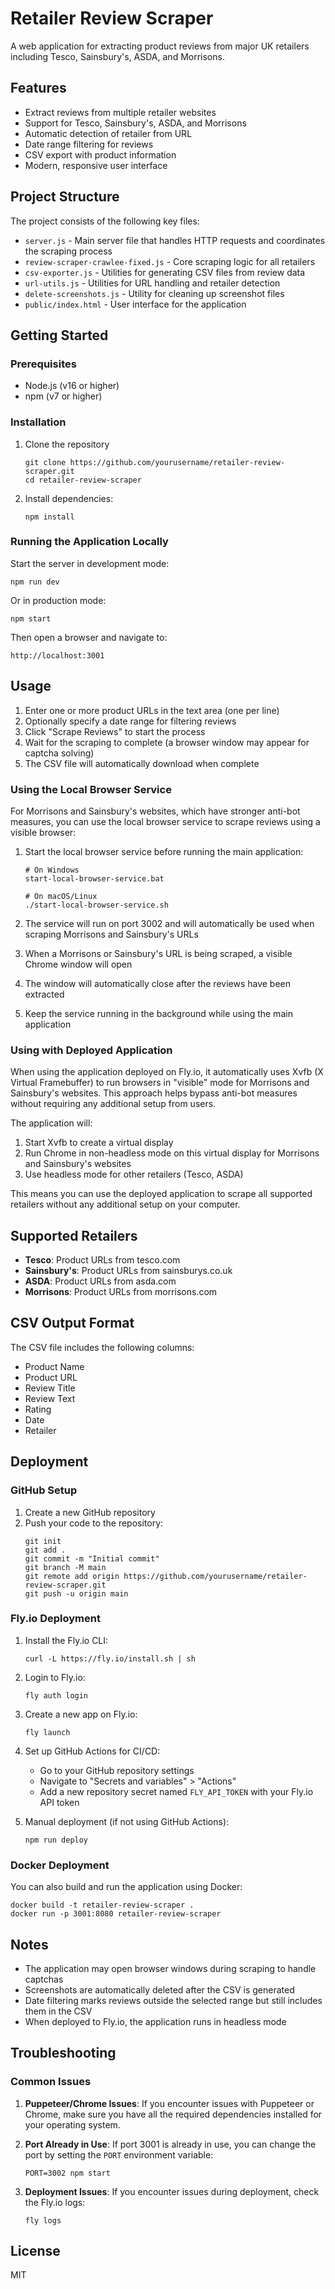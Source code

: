 # Retailer Review Scraper

A web application for extracting product reviews from major UK retailers including Tesco, Sainsbury's, ASDA, and Morrisons.

## Features

- Extract reviews from multiple retailer websites
- Support for Tesco, Sainsbury's, ASDA, and Morrisons
- Automatic detection of retailer from URL
- Date range filtering for reviews
- CSV export with product information
- Modern, responsive user interface

## Project Structure

The project consists of the following key files:

- `server.js` - Main server file that handles HTTP requests and coordinates the scraping process
- `review-scraper-crawlee-fixed.js` - Core scraping logic for all retailers
- `csv-exporter.js` - Utilities for generating CSV files from review data
- `url-utils.js` - Utilities for URL handling and retailer detection
- `delete-screenshots.js` - Utility for cleaning up screenshot files
- `public/index.html` - User interface for the application

## Getting Started

### Prerequisites

- Node.js (v16 or higher)
- npm (v7 or higher)

### Installation

1. Clone the repository
   ```
   git clone https://github.com/yourusername/retailer-review-scraper.git
   cd retailer-review-scraper
   ```

2. Install dependencies:
   ```
   npm install
   ```

### Running the Application Locally

Start the server in development mode:
```
npm run dev
```

Or in production mode:
```
npm start
```

Then open a browser and navigate to:
```
http://localhost:3001
```

## Usage

1. Enter one or more product URLs in the text area (one per line)
2. Optionally specify a date range for filtering reviews
3. Click "Scrape Reviews" to start the process
4. Wait for the scraping to complete (a browser window may appear for captcha solving)
5. The CSV file will automatically download when complete

### Using the Local Browser Service

For Morrisons and Sainsbury's websites, which have stronger anti-bot measures, you can use the local browser service to scrape reviews using a visible browser:

1. Start the local browser service before running the main application:
   ```
   # On Windows
   start-local-browser-service.bat
   
   # On macOS/Linux
   ./start-local-browser-service.sh
   ```

2. The service will run on port 3002 and will automatically be used when scraping Morrisons and Sainsbury's URLs
3. When a Morrisons or Sainsbury's URL is being scraped, a visible Chrome window will open
4. The window will automatically close after the reviews have been extracted
5. Keep the service running in the background while using the main application

### Using with Deployed Application

When using the application deployed on Fly.io, it automatically uses Xvfb (X Virtual Framebuffer) to run browsers in "visible" mode for Morrisons and Sainsbury's websites. This approach helps bypass anti-bot measures without requiring any additional setup from users.

The application will:
1. Start Xvfb to create a virtual display
2. Run Chrome in non-headless mode on this virtual display for Morrisons and Sainsbury's websites
3. Use headless mode for other retailers (Tesco, ASDA)

This means you can use the deployed application to scrape all supported retailers without any additional setup on your computer.

## Supported Retailers

- **Tesco**: Product URLs from tesco.com
- **Sainsbury's**: Product URLs from sainsburys.co.uk
- **ASDA**: Product URLs from asda.com
- **Morrisons**: Product URLs from morrisons.com

## CSV Output Format

The CSV file includes the following columns:
- Product Name
- Product URL
- Review Title
- Review Text
- Rating
- Date
- Retailer

## Deployment

### GitHub Setup

1. Create a new GitHub repository
2. Push your code to the repository:
   ```
   git init
   git add .
   git commit -m "Initial commit"
   git branch -M main
   git remote add origin https://github.com/yourusername/retailer-review-scraper.git
   git push -u origin main
   ```

### Fly.io Deployment

1. Install the Fly.io CLI:
   ```
   curl -L https://fly.io/install.sh | sh
   ```

2. Login to Fly.io:
   ```
   fly auth login
   ```

3. Create a new app on Fly.io:
   ```
   fly launch
   ```

4. Set up GitHub Actions for CI/CD:
   - Go to your GitHub repository settings
   - Navigate to "Secrets and variables" > "Actions"
   - Add a new repository secret named `FLY_API_TOKEN` with your Fly.io API token

5. Manual deployment (if not using GitHub Actions):
   ```
   npm run deploy
   ```

### Docker Deployment

You can also build and run the application using Docker:

```
docker build -t retailer-review-scraper .
docker run -p 3001:8080 retailer-review-scraper
```

## Notes

- The application may open browser windows during scraping to handle captchas
- Screenshots are automatically deleted after the CSV is generated
- Date filtering marks reviews outside the selected range but still includes them in the CSV
- When deployed to Fly.io, the application runs in headless mode

## Troubleshooting

### Common Issues

1. **Puppeteer/Chrome Issues**: If you encounter issues with Puppeteer or Chrome, make sure you have all the required dependencies installed for your operating system.

2. **Port Already in Use**: If port 3001 is already in use, you can change the port by setting the `PORT` environment variable:
   ```
   PORT=3002 npm start
   ```

3. **Deployment Issues**: If you encounter issues during deployment, check the Fly.io logs:
   ```
   fly logs
   ```

## License

MIT
